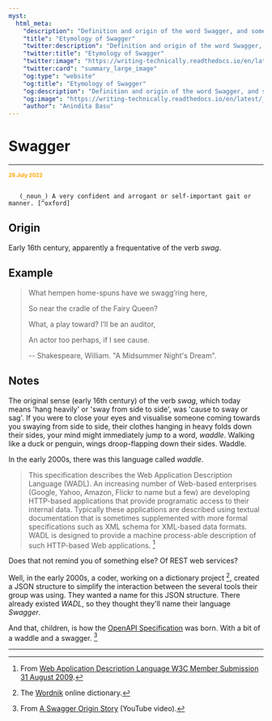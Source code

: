 ```yaml
---
myst:
  html_meta:
    "description": "Definition and origin of the word Swagger, and some notes and examples"
    "title": "Etymology of Swagger"
    "twitter:description": "Definition and origin of the word Swagger, and some notes and examples"
    "twitter:title": "Etymology of Swagger"
    "twitter:image": "https://writing-technically.readthedocs.io/en/latest/_static/wordcloud.jpg"
    "twitter:card": "summary_large_image"
    "og:type": "website"
    "og:title": "Etymology of Swagger"
    "og:description": "Definition and origin of the word Swagger, and some notes and examples"
    "og:image": "https://writing-technically.readthedocs.io/en/latest/_static/wordcloud.jpg"
    "author": "Anindita Basu"
---
```


# Swagger

<hr/>
<p style="font-weight:bold;font-size:75%;color:orange">28 July 2022</p>

```{admonition} swagger

   (_noun_) A very confident and arrogant or self-important gait or manner. [^oxford]
```

[^oxford]: From the [Oxford English Dictionary](https://www.lexico.com/).

## Origin

Early 16th century, apparently a frequentative of the verb _swag_.

## Example

> What hempen home-spuns have we swagg’ring here,
>
> So near the cradle of the Fairy Queen?
>
> What, a play toward? I’ll be an auditor,
>
> An actor too perhaps, if I see cause.
>
> -- Shakespeare, William. "A Midsummer Night's Dream".


## Notes

The original sense (early 16th century) of the verb _swag_, which today means 'hang heavily' or 'sway from side to side', was 'cause to sway or sag'. If you were to close your eyes and visualise someone coming towards you swaying from side to side, their clothes hanging in heavy folds down their sides, your mind might immediately jump to a word, _waddle_. Walking like a duck or penguin, wings droop-flapping down their sides. Waddle.

In the early 2000s, there was this language called _waddle_.

> This specification describes the Web Application Description Language (WADL). An increasing number of Web-based enterprises (Google, Yahoo, Amazon, Flickr to name but a few) are developing HTTP-based applications that provide programatic access to their internal data. Typically these applications are described using textual documentation that is sometimes supplemented with more formal specifications such as XML schema for XML-based data formats. WADL is designed to provide a machine process-able description of such HTTP-based Web applications. [^w3spec]

[^w3spec]: From [Web Application Description Language W3C Member Submission 31 August 2009](https://www.w3.org/Submission/wadl/).

Does that not remind you of something else? Of REST web services?

Well, in the early 2000s, a coder, working on a dictionary project [^wordnik], created a JSON structure to simplify the interaction between the several tools their group was using. They wanted a name for this JSON structure. There already existed _WADL_, so they thought they'll name their language _Swagger_.

[^wordnik]: The [Wordnik](https://www.wordnik.com/) online dictionary.

And that, children, is how the [OpenAPI Specification](https://spec.openapis.org/oas/latest.html) was born. With a bit of a waddle and a swagger. [^swagger]

[^swagger]: From [A Swagger Origin Story](https://www.youtube.com/watch?v=PKNyi9clqMQ) (YouTube video).

<hr/>
